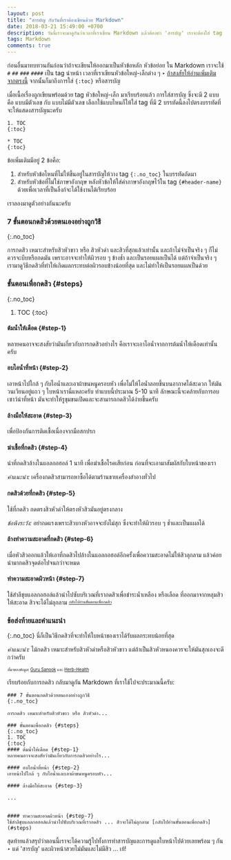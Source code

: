 ```yaml
---
layout: post
title: "สารบัญ กับวันที่เราต้องเขียนด้วย Markdown"
date: 2018-03-21 15:49:00 +0700
description: วันนี้เราจะมาดูกันว่าเวลาที่เราเขียน Markdown แล้วต้องทำ 'สารบัญ' เราจะต้องใส่ tag อะไรลงไปบ้าง เพื่อให้ได้หน้าเอกสารพร้อมสารบัญมาแบบอัตโนมัติ ที่แสนสะดวกสบาย สวยงามและได้ใจความถูกต้อง
tags: Markdown
comments: true
---
```

ก่อนอื่นมาทบทวนกันก่อนว่าถ้าจะเขียนให้ออกมาเป็นหัวข้อหลัก หัวข้อย่อย ใน Markdown เราจะใช้ `#` `##` `###` `####` เป็น tag นำหน้า เวลาที่เราเขียนหัวข้อใหญ่-เล็กต่าง ๆ ‣ [ถ้าสงสัยให้อ่านเพิ่มเติมจากตรงนี้](https://www.sdee.co/developer/2017/11/17/markdown-here-we-go/) จากนั้นก็มาถึงการใส่ `{:toc}` หรือสารบัญ

เมื่อเนื้อเรื่องถูกเขียนพร้อมด้วย tag หัวข้อใหญ่-เล็ก มาเรียบร้อยแล้ว การใส่สารบัญ ซึ่งจะมี 2 แบบคือ แบบมีตัวเลข กับ แบบไม่มีตัวเลข เลือกใช้แบบไหนก็ให้ใส่ tag ที่มี 2 บรรทัดนี้ลงไปตรงบรรทัดที่จะให้แสดงสารบัญนะครับ
~~~
1. TOC
{:toc}
~~~
~~~
* TOC
{:toc}
~~~
ข้อเพิ่มเติมมีอยู่ 2 ข้อคือ:
1. สำหรับหัวข้อไหนที่ไม่ให้ขึ้นอยู่ในสารบัญให้วาง tag `{:.no_toc}` ในบรรทัดถัดมา
2. สำหรับหัวข้อที่ไม่ใช่ภาษาอังกฤษ หลังหัวข้อให้ใส่คำภาษาอังกฤษไว้ใน tag `{#header-name}` ด้วยเพื่อเวลาที่เป็นลิ้งก์จะได้ใช้งานได้เรียบร้อย

เราลองมาดูตัวอย่างกันนะครับ
### 7 ขั้นตอนกดสิวด้วยตนเองอย่างถูกวิธี
{:.no_toc}

การกดสิว เหมาะสำหรับสิวหัวขาว หรือ สิวหัวดำ และสิวที่สุกแล้วเท่านั้น และถ้าไม่จำเป็นจริง ๆ ก็ไม่ควรจะบีบหรือกดมัน เพราะอาจจะทำให้ผิวรอบ ๆ ข้างช้ำ และเป็นรอยแผลเป็นได้ แต่ถ้าจำเป็นจริง ๆ เรามาดูวิธีกดสิวที่ทำให้เกิดผลกระทบต่อผิวรอบข้างน้อยที่สุด และไม่ทำให้เป็นรอยแผลเป็นด้วย

### ขั้นตอนเพื่อกดสิว {#steps}
{:.no_toc}
1. TOC
{:toc}
#### ต้มน้ำให้เดือด {#step-1}
หลายคนอาจจะสงสัยว่ามันเกี่ยวกับการกดสิวอย่างไร คือเราจะเอาไอน้ำจากการต้มน้ำให้เดือดเท่านั้นครับ

#### อบไอน้ำที่หน้า {#step-2}
เอาหน้าไปใกล้ ๆ กับไอน้ำและเอาผ้าขนหนูครอบหัว เพื่อไม่ให้ไอน้ำลอยขึ้นบนอากาศได้สะดวก ให้มันวนเวียนอยู่แถว ๆ ใบหน้าเรานี่แหละครับ ทำแบบนี้ประมาณ 5-10 นาที
ลักษณะนี้จะคล้ายกับการอบเซาว์น่าที่หน้า มันจะทำให้รูขุมขนเปิดและจะสามารถกดสิวได้ง่ายขึ้นครับ

#### ล้างมือให้สะอาด {#step-3}
เพื่อป้องกันการติดเชื้อเนื่องจากมือสกปรก

#### ฆ่าเชื้อที่กดสิว {#step-4}
นำที่กดสิวล้างในแอลกอฮอล์ 1 นาที เพื่อฆ่าเชื้อโรคเสียก่อน ก่อนที่จะเอามาสัมผัสกับใบหน้าของเรา

*คำแนะนำ:* เครื่องกดสิวสามารถหาซื้อได้ตามร้านขายเครื่องสำอางทั่วไป

#### กดสิวด้วยที่กดสิว {#step-5}
ใช้ที่กดสิว กดตรงสิวหัวดำให้ตรงหัวสิวมันอยู่ตรงกลาง

*ข้อพึงระวัง:* อย่ากดแรงเพราะสิวบางหัวอาจจะยังไม่สุก ซึ่งจะทำให้ผิวรอบ ๆ ช้ำและเป็นแผลได้

#### ล้างทำความสะอาดที่กดสิว {#step-6}
เมื่อหัวสิวออกแล้วให้เอาที่กดสิวไปล้างในแอลกอฮอล์อีกครั้งเพื่อความสะอาดไม่ให้สิวลุกลาม แล้วค่อยนำมากดสิวจุดต่อไปจนกว่าจะหมด

#### ทำความสะอาดผิวหน้า {#step-7}
ใช้สำลีชุบแอลกอฮอล์แล้วนำไปซับบริเวณที่เรากดสิวเพื่อชำระน้ำเหลือง หรือเลือด ที่ออกมาจากหลุมสิวให้สะอาด สิวจะได้ไม่ลุกลาม <sup><sub>[กลับไปอ่านขั้นตอนเพื่อกดสิว](#steps)</sub></sup>

### ข้อส่งท้ายและคำแนะนำ
{:.no_toc}
นี่ก็เป็นวิธีกดสิวที่จะทำให้ใบหน้าของเราได้รับผลกระทบน้อยที่สุด

*คำแนะนำ:* ไม้กดสิว เหมาะสำหรับสิวหัวดำหรือสิวหัวขาว แต่ถ้าเป็นสิวหัวหนองควรจะให้มันสุกเองจะดีกว่าครับ

<sup><sub>*ที่มาของข้อมูล:* [Guru Sanook](http://guru.sanook.com/26951/) และ [Herb-Health](http://www.herb-health.com/)</sub></sup>

เรียบร้อยกับการกดสิว กลับมาดูกัน Markdown ที่เราใช้ไปจะประมาณนี้ครับ:
~~~
### 7 ขั้นตอนกดสิวด้วยตนเองอย่างถูกวิธี
{:.no_toc}

การกดสิว เหมาะสำหรับสิวหัวขาว หรือ สิวหัวดำ...

### ขั้นตอนเพื่อกดสิว {#steps}
{:.no_toc}
1. TOC
{:toc}
#### ต้มน้ำให้เดือด {#step-1}
หลายคนอาจจะสงสัยว่ามันเกี่ยวกับการกดสิวอย่างไร...

#### อบไอน้ำที่หน้า {#step-2}
เอาหน้าไปใกล้ ๆ กับไอน้ำและเอาผ้าขนหนูครอบหัว...

#### ล้างมือให้สะอาด {#step-3}

...


#### ทำความสะอาดผิวหน้า {#step-7}
ใช้สำลีชุบแอลกอฮอล์แล้วนำไปซับบริเวณที่เรากดสิว ... สิวจะได้ไม่ลุกลาม [กลับไปอ่านขั้นตอนเพื่อกดสิว](#steps)
~~~
สุดท้ายแล้วสรุปว่าตอนนี้เราจะได้ความรู้ไปทั้งการทำสารบัญและการดูแลใบหน้าไปด้วยเลยพร้อม ๆ กัน ‣ แด่ 'สารบัญ' และผิวหน้าสวยไม่มันและไม่มีสิว ... เย้!
